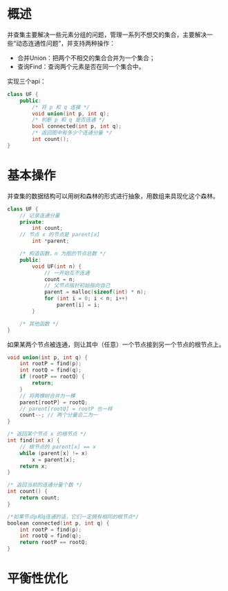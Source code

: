 # 概述

并查集主要解决一些元素分组的问题，管理一系列不想交的集合，主要解决一些“动态连通性问题”，并支持两种操作：

- 合并Union：把两个不相交的集合合并为一个集合；
- 查询Find：查询两个元素是否在同一个集合中。

实现三个api：

```C++
class UF {
    public:
        /* 将 p 和 q 连接 */
        void union(int p, int q);
        /* 判断 p 和 q 是否连通 */
        bool connected(int p, int q);
        /* 返回图中有多少个连通分量 */
        int count();
}
```

# 基本操作

并查集的数据结构可以用树和森林的形式进行抽象，用数组来具现化这个森林。

```C++
class UF {
    // 记录连通分量
    private:
        int count;
    // 节点 x 的节点是 parent[x]
        int *parent;

    /* 构造函数，n 为图的节点总数 */
    public:
        void UF(int n) {
            // 一开始互不连通
            count = n;
            // 父节点指针初始指向自己
            parent = malloc(sizeof(int) * n);
            for (int i = 0; i < n; i++)
                parent[i] = i;
        }

    /* 其他函数 */
}
```

如果某两个节点被连通，则让其中（任意）一个节点接到另一个节点的根节点上。

```C++
void union(int p, int q) {
    int rootP = find(p);
    int rootQ = find(q);
    if (rootP == rootQ) {
        return;
    }
    // 将两棵树合并为一棵
    parent[rootP] = rootQ;
    // parent[rootQ] = rootP 也一样
    count--; // 两个分量合二为一
} 

/* 返回某个节点 x 的根节点 */
int find(int x) {
    // 根节点的 parent[x] == x
    while (parent[x] != x)
        x = parent[x];
    return x;
}

/* 返回当前的连通分量个数 */
int count() { 
    return count;
}

/*如果节点p和q连通的话，它们一定拥有相同的根节点*/
boolean connected(int p, int q) {
    int rootP = find(p);
    int rootQ = find(q);
    return rootP == rootQ;
}
```

# 平衡性优化

